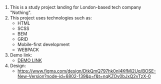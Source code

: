 1. This is a study project landing for London-based tech company "Nothing".
2. This project uses technologies such as:
    - HTML
    - SCSS
    - BEM
    - GRID
    - Mobile-first development
    - WEBPACK
3. Demo link:
   - [DEMO LINK](https://moskkat.github.io/nothing-landing/)
4. Design:
   - https://www.figma.com/design/DtkQmQ797hk0nI4KfMi2Uq/BOSE-New-Version?node-id=6802-139&p=f&t=nqKZOv0bJxQ2vTzX-0
